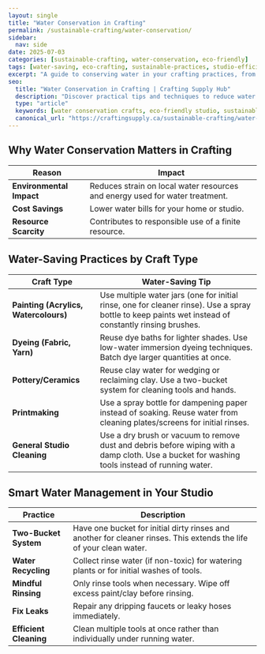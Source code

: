 ```yaml
---
layout: single
title: "Water Conservation in Crafting"
permalink: /sustainable-crafting/water-conservation/
sidebar:
  nav: side
date: 2025-07-03
categories: [sustainable-crafting, water-conservation, eco-friendly]
tags: [water-saving, eco-crafting, sustainable-practices, studio-efficiency]
excerpt: "A guide to conserving water in your crafting practices, from painting to dyeing and cleaning."
seo:
  title: "Water Conservation in Crafting | Crafting Supply Hub"
  description: "Discover practical tips and techniques to reduce water usage in your craft studio and contribute to a more sustainable practice."
  type: "article"
  keywords: [water conservation crafts, eco-friendly studio, sustainable art practices]
  canonical_url: "https://craftingsupply.ca/sustainable-crafting/water-conservation/"
---
```


## Why Water Conservation Matters in Crafting

| Reason | Impact |
|---|---|
| **Environmental Impact** | Reduces strain on local water resources and energy used for water treatment. |
| **Cost Savings** | Lower water bills for your home or studio. |
| **Resource Scarcity** | Contributes to responsible use of a finite resource. |

## Water-Saving Practices by Craft Type

| Craft Type | Water-Saving Tip |
|---|---|
| **Painting (Acrylics, Watercolours)** | Use multiple water jars (one for initial rinse, one for cleaner rinse). Use a spray bottle to keep paints wet instead of constantly rinsing brushes. |
| **Dyeing (Fabric, Yarn)** | Reuse dye baths for lighter shades. Use low-water immersion dyeing techniques. Batch dye larger quantities at once. |
| **Pottery/Ceramics** | Reuse clay water for wedging or reclaiming clay. Use a two-bucket system for cleaning tools and hands. |
| **Printmaking** | Use a spray bottle for dampening paper instead of soaking. Reuse water from cleaning plates/screens for initial rinses. |
| **General Studio Cleaning** | Use a dry brush or vacuum to remove dust and debris before wiping with a damp cloth. Use a bucket for washing tools instead of running water. |

## Smart Water Management in Your Studio

| Practice | Description |
|---|---|
| **Two-Bucket System** | Have one bucket for initial dirty rinses and another for cleaner rinses. This extends the life of your clean water. |
| **Water Recycling** | Collect rinse water (if non-toxic) for watering plants or for initial washes of tools. |
| **Mindful Rinsing** | Only rinse tools when necessary. Wipe off excess paint/clay before rinsing. |
| **Fix Leaks** | Repair any dripping faucets or leaky hoses immediately. |
| **Efficient Cleaning** | Clean multiple tools at once rather than individually under running water. |